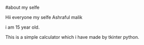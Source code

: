 #about my selfe

Hii everyone my selfe Ashraful malik 

i am 15 year old.

This is a simple calculator which i have made by tkinter python.
